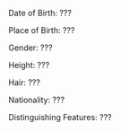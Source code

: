 Date of Birth: ???

Place of Birth: ???

Gender: ???

Height: ???

Hair: ???

Nationality: ???

Distinguishing Features: ???